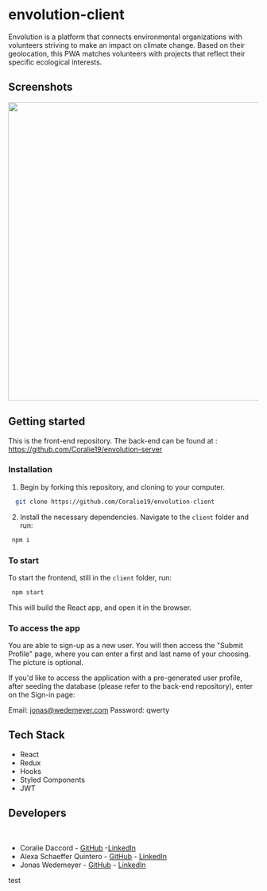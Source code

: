 # envolution-client

Envolution is a platform that connects environmental organizations with volunteers striving to make an impact on climate change. 
Based on their geolocation, this PWA matches volunteers with projects that reflect their specific ecological interests. 

## Screenshots
<p align="center">
    <img src="https://i.imgur.com/9ZmaQDt.png" width="600px" />
</p>

## Getting started

This is the front-end repository. The back-end can be found at : https://github.com/Coralie19/envolution-server

### Installation

1. Begin by forking this repository, and cloning to your computer. 

 ```bash
   git clone https://github.com/Coralie19/envolution-client
 ```
   
2.  Install the necessary dependencies. Navigate to the `client` folder and run:


   ```bash
    npm i
  ```

### To start

To start the frontend, still in the `client` folder, run:

   ```bash
    npm start
  ```
  
This will build the React app, and open it in the browser.

### To access the app

You are able to sign-up as a new user. You will then access the "Submit Profile" page, where you can enter a first and last name of your choosing. The picture is optional.

If you'd like to access the application with a pre-generated user profile, after seeding the database (please refer to the back-end repository), enter on the Sign-in page:

Email: jonas@wedemeyer.com
Password: qwerty

## Tech Stack

* React
* Redux
* Hooks
* Styled Components
* JWT

## Developers 
​
* Coralie Daccord - [GitHub](https://github.com/Coralie19) -[LinkedIn](https://www.linkedin.com/in/coralie-daccord)
* Alexa Schaeffer Quintero - [GitHub](https://github.com/miquintero) - [LinkedIn](https://www.linkedin.com/in/alexa-schaeffer-quintero)
* Jonas Wedemeyer - [GitHub](https://github.com/jonas-wedemeyer) - [LinkedIn](https://www.linkedin.com/in/jonas-wedemeyer)


test